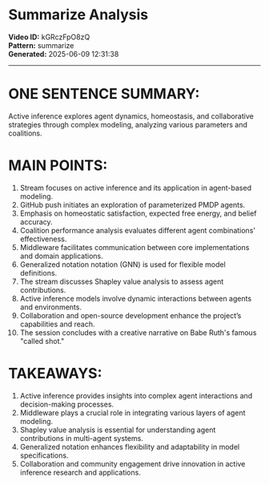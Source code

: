 # Summarize Analysis

**Video ID:** kGRczFpO8zQ  
**Pattern:** summarize  
**Generated:** 2025-06-09 12:31:38  

---

# ONE SENTENCE SUMMARY:
Active inference explores agent dynamics, homeostasis, and collaborative strategies through complex modeling, analyzing various parameters and coalitions.

# MAIN POINTS:
1. Stream focuses on active inference and its application in agent-based modeling.
2. GitHub push initiates an exploration of parameterized PMDP agents.
3. Emphasis on homeostatic satisfaction, expected free energy, and belief accuracy.
4. Coalition performance analysis evaluates different agent combinations' effectiveness.
5. Middleware facilitates communication between core implementations and domain applications.
6. Generalized notation notation (GNN) is used for flexible model definitions.
7. The stream discusses Shapley value analysis to assess agent contributions.
8. Active inference models involve dynamic interactions between agents and environments.
9. Collaboration and open-source development enhance the project’s capabilities and reach.
10. The session concludes with a creative narrative on Babe Ruth's famous "called shot."

# TAKEAWAYS:
1. Active inference provides insights into complex agent interactions and decision-making processes.
2. Middleware plays a crucial role in integrating various layers of agent modeling.
3. Shapley value analysis is essential for understanding agent contributions in multi-agent systems.
4. Generalized notation enhances flexibility and adaptability in model specifications.
5. Collaboration and community engagement drive innovation in active inference research and applications.